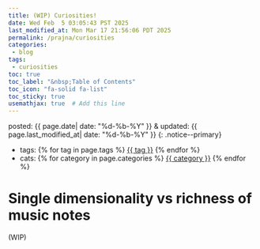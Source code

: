 ```yaml
---
title: (WIP) Curiosities!
date: Wed Feb  5 03:05:43 PST 2025
last_modified_at: Mon Mar 17 21:56:06 PDT 2025
permalink: /prajna/curiosities
categories:
 - blog
tags:
 - curiosities
toc: true
toc_label: "&nbsp;Table of Contents"
toc_icon: "fa-solid fa-list"
toc_sticky: true
usemathjax: true  # Add this line
---
```


posted: {{ page.date| date: "%d-%b-%Y" }}
&amp;
updated: {{ page.last_modified_at| date: "%d-%b-%Y" }}
{: .notice--primary}

- tags: {% for tag in page.tags %} <a href="/tags/#{{ tag }}">{{ tag }}</a> {% endfor %}
- cats: {% for category in page.categories %} <a href="/categories/#{{ category }}">{{ category }}</a> {% endfor %}


# Single dimensionality vs richness of music notes

(WIP)

